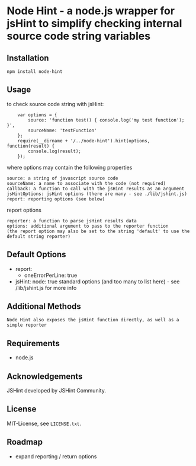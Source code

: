 # Node Hint - a node.js wrapper for jsHint to simplify checking internal source code string variables


## Installation

	npm install node-hint

## Usage

to check source code string with jsHint:
		
		var options = {
			source: 'function test() { console.log('my test function'); }',
			sourceName: 'testFunction'
		};
		require(__dirname + '/../node-hint').hint(options, function(result) {
			console.log(result);
		});
		
where options may contain the following properties

	source: a string of javascript source code
	sourceName: a name to associate with the code (not required)
	callback: a function to call with the jsHint results as an argument
	jsHintOptions: jsHint options (there are many - see ./lib/jshint.js)
	report: reporting options (see below)
	
report options

	reporter: a function to parse jsHint results data
	options: additional argument to pass to the reporter function
	(the report option may also be set to the string 'default' to use the default string reporter)
	

## Default Options 

- report: 
	- oneErrorPerLine: true
- jsHint:
	node: true
	standard options (and too many to list here) - see /lib/jshint.js for more info

## Additional Methods
	
	Node Hint also exposes the jsHint function directly, as well as a simple reporter

## Requirements

* node.js


## Acknowledgements

JSHint developed by JSHint Community.

## License

MIT-License, see `LICENSE.txt`.

## Roadmap

- expand reporting / return options

